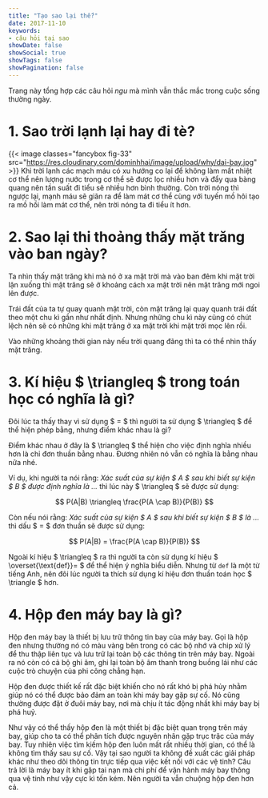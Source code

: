 ```yaml
---
title: "Tạo sao lại thế?"
date: 2017-11-10
keywords:
- câu hỏi tại sao
showDate: false
showSocial: true
showTags: false
showPagination: false
---
```

Trang này tổng hợp các câu hỏi *ngu* mà mình vẫn thắc mắc trong cuộc sống thường ngày.

<!--toc-->

# 1. Sao trời lạnh lại hay đi tè?
{{< image classes="fancybox fig-33" src="https://res.cloudinary.com/dominhhai/image/upload/why/dai-bay.jpg" >}}
Khi trời lạnh các mạch máu có xu hướng co lại để không làm mất nhiệt cơ thể nên lượng nước trong cơ thể sẽ được lọc nhiều hơn và đẩy qua bàng quang nên tần suất đi tiểu sẽ nhiều hơn bình thường. Còn trời nóng thì ngược lại, mạnh máu sẽ giãn ra để làm mát cơ thể cùng với tuyến mồ hôi tạo ra mồ hồi làm mát cơ thể, nên trời nóng ta đi tiểu ít hơn.

# 2. Sao lại thi thoảng thấy mặt trăng vào ban ngày?
Ta nhìn thấy mặt trăng khi mà nó ở xa mặt trời mà vào ban đêm khi mặt trời lặn xuống thì mặt trăng sẽ ở khoảng cách xa mặt trời nên mặt trăng mới ngoi lên được.

Trái đất của ta tự quay quanh mặt trời, còn mặt trăng lại quay quanh trái đất theo một chu kì gần như nhất định. Nhưng những chu kì này cũng có chút lệch nên sẽ có những khi mặt trăng ở xa mặt trời khi mặt trời mọc lên rồi.

Vào những khoảng thời gian này nếu trời quang đãng thì ta có thể nhìn thấy mặt trăng.

# 3. Kí hiệu $ \triangleq $ trong toán học có nghĩa là gì?
Đôi lúc ta thấy thay vì sử dụng $ = $ thì người ta sử dụng $ \triangleq $ để thể hiện phép bằng, nhưng điểm khác nhau là gì?

Điểm khác nhau ở đây là $ \triangleq $ thể hiện cho việc định nghĩa nhiều hơn là chỉ đơn thuần bằng nhau. Đương nhiên nó vẫn có nghĩa là bằng nhau nữa nhé.

Ví dụ, khi người ta nói rằng: *Xác suất của sự kiện $ A $ sau khi biết sự kiện $ B $ được định nghĩa là ...* thì lúc này $ \triangleq $ sẽ được sử dụng:

$$ P(A|B) \triangleq \frac{P(A \cap B)}{P(B)} $$

Còn nếu nói rằng: *Xác suất của sự kiện $ A $ sau khi biết sự kiện $ B $ là ...* thì dấu $ = $ đơn thuần sẽ được sử dụng:

$$ P(A|B) = \frac{P(A \cap B)}{P(B)} $$

Ngoài kí hiệu $ \triangleq $ ra thì người ta còn sử dụng kí hiệu $ \overset{\text{def}}= $ để thể hiện ý nghĩa biểu diễn. Nhưng từ `def` là một từ tiếng Anh, nên đôi lúc người ta thích sử dụng kí hiệu đơn thuần toán học $ \triangle $ hơn.

# 4. Hộp đen máy bay là gì?
Hộp đen máy bay là thiết bị lưu trữ thông tin bay của máy bay. Gọi là hộp đen nhưng thường nó có màu vàng bên trong có các bộ nhớ và chip xử lý để thu thập liên tục và lưu trữ lại toàn bộ các thông tin trên máy bay. Ngoài ra nó còn có cả bộ ghi âm, ghi lại toàn bộ âm thanh trong buồng lái như các cuộc trò chuyện của phi công chẳng hạn.

Hộp đen được thiết kế rất đặc biệt khiến cho nó rất khó bị phá hủy nhằm giúp nó có thể được bảo đảm an toàn khi máy bay gặp sự cố. Nó cũng thường được đặt ở đuôi máy bay, nơi mà chịu ít tác động nhất khi máy bay bị phá huỷ.

Như vậy có thể thấy hộp đen là một thiết bị đặc biệt quan trọng trên máy bay, giúp cho ta có thể phân tích được nguyên nhân gặp trục trặc của máy bay. Tuy nhiên việc tìm kiếm hộp đen luôn mất rất nhiều thời gian, có thể là không tìm thấy sau sự cố. Vậy tại sao người ta không đề xuất các giải pháp khác như theo dõi thông tin trực tiếp qua việc kết nối với các vệ tinh? Câu trả lời là máy bay ít khi gặp tai nạn mà chi phí để vận hành máy bay thông qua vệ tinh như vậy cực kì tốn kém. Nên người ta vẫn chuộng hộp đen hơn cả.
